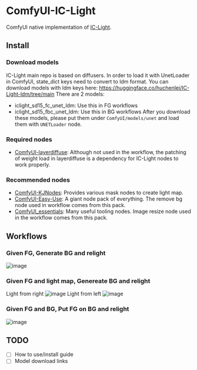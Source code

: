 # ComfyUI-IC-Light
ComfyUI native implementation of [IC-Light](https://github.com/lllyasviel/IC-Light).

## Install
### Download models
IC-Light main repo is based on diffusers. In order to load it with UnetLoader in ComfyUI, state_dict keys need to convert to ldm format. You can download models with ldm keys here: https://huggingface.co/huchenlei/IC-Light-ldm/tree/main
There are 2 models:
- iclight_sd15_fc_unet_ldm: Use this in FG workflows
- iclight_sd15_fbc_unet_ldm: Use this in BG workflows
After you download these models, please put them under `ComfyUI/models/unet` and load them with `UNETLoader` node.

### Required nodes
- [ComfyUI-layerdiffuse](https://github.com/huchenlei/ComfyUI-layerdiffuse): Although not used in the workflow, the patching of weight load in layerdiffuse is a dependency for IC-Light nodes to work properly.
  
### Recommended nodes
- [ComfyUI-KJNodes](https://github.com/kijai/ComfyUI-KJNodes): Provides various mask nodes to create light map.
- [ComfyUI-Easy-Use](https://github.com/yolain/ComfyUI-Easy-Use): A giant node pack of everything. The remove bg node used in workflow comes from this pack.
- [ComfyUI_essentials](https://github.com/cubiq/ComfyUI_essentials): Many useful tooling nodes. Image resize node used in the workflow comes from this pack.

## Workflows
### Given FG, Generate BG and relight
![image](https://github.com/huchenlei/ComfyUI-IC-Light/assets/20929282/b3dd0332-685f-41d6-aa4e-3ebfce480df7)

### Given FG and light map, Genereate BG and relight
Light from right
![image](https://github.com/huchenlei/ComfyUI-IC-Light/assets/20929282/4677eda3-5f2a-4948-8051-2fb7fc94f734)
Light from left
![image](https://github.com/huchenlei/ComfyUI-IC-Light/assets/20929282/ad24d316-1237-4fb6-8e23-aeef88a24bf7)

### Given FG and BG, Put FG on BG and relight
![image](https://github.com/huchenlei/ComfyUI-IC-Light/assets/20929282/30c5c210-2636-4f8f-9719-738fa0e377ca)

## TODO
- [ ] How to use/install guide
- [ ] Model download links
